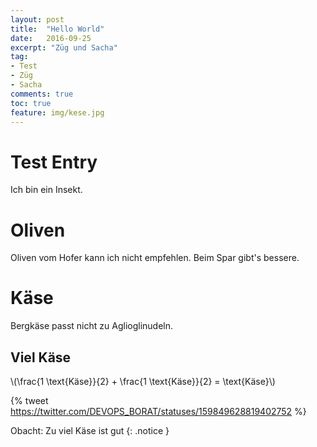 ```yaml
---
layout: post
title:  "Hello World"
date:   2016-09-25
excerpt: "Züg und Sacha"
tag:
- Test
- Züg
- Sacha
comments: true
toc: true
feature: img/kese.jpg
---
```


# Test Entry

Ich bin ein Insekt. 

# Oliven

Oliven vom Hofer kann ich nicht empfehlen. Beim Spar gibt's bessere. 

# Käse

Bergkäse passt nicht zu Aglioglinudeln.

## Viel Käse

\\(\frac{1 \text{Käse}}{2} + \frac{1 \text{Käse}}{2} = \text{Käse}\\)

{% tweet https://twitter.com/DEVOPS_BORAT/statuses/159849628819402752 %}

Obacht: Zu viel Käse ist gut
{: .notice }
